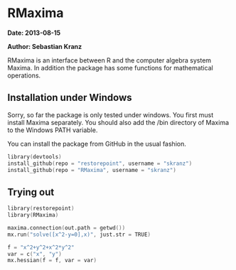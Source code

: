 RMaxima
===============================================================

**Date: 2013-08-15**

**Author: Sebastian Kranz**

RMaxima is an interface between R and the computer algebra system Maxima. In addition the package has some functions for mathematical operations.

## Installation under Windows

Sorry, so far the package is only tested under windows. You first must install Maxima separately. You should also add the /bin directory of Maxima to the Windows PATH variable.

You can install the package from GitHub in the usual fashion.

```s
library(devtools)
install_github(repo = "restorepoint", username = "skranz")
install_github(repo = "RMaxima", username = "skranz")
```


## Trying out


```s
library(restorepoint)
library(RMaxima)

maxima.connection(out.path = getwd())
mx.run("solve([x^2-y=0],x)", just.str = TRUE)

f = "x^2+y^2+x^2*y^2"
var = c("x", "y")
mx.hessian(f = f, var = var)
```


